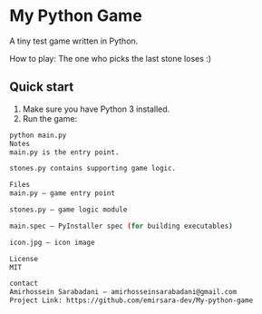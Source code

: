 # My Python Game

A tiny test game written in Python.

How to play:
The one who picks the last stone loses :)

## Quick start

1. Make sure you have Python 3 installed.  
2. Run the game:

```bash
python main.py
Notes
main.py is the entry point.

stones.py contains supporting game logic.

Files
main.py — game entry point

stones.py — game logic module

main.spec — PyInstaller spec (for building executables)

icon.jpg — icon image

License
MIT

contact
Amirhossein Sarabadani — amirhosseinsarabadani@gmail.com
Project Link: https://github.com/emirsara-dev/My-python-game